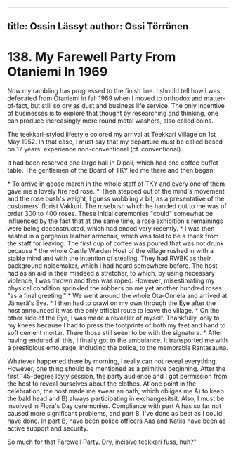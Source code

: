 
---
title: Ossin Lässyt
author: Ossi Törrönen
---

    
# 138. My Farewell Party From Otaniemi In 1969

Now my rambling has progressed to the finish line. I should tell how I was defecated from Otaniemi in fall 1969 when I moved to orthodox and matter-of-fact, but still so dry as dust and business life service. The only incentive of businesses is to explore that thought by researching and thinking, one can produce increasingly more round metal washers, also called coins.

The teekkari-styled lifestyle colored my arrival at Teekkari Village on 1st May 1952. In that case, I must say that my departure must be called based on 17 years' experience non-conventional (cf. conventional).

It had been reserved one large hall in Dipoli, which had one coffee buffet table. The gentlemen of the Board of TKY led me there and then began:

\* To arrive in goose march in the whole staff of TKY and every one of them gave me a lovely fire red rose.
\* Then stepped out of the mind's movement and the rose bush's weight, I guess wobbling a bit, as a presentative of the customers' florist Vakkuri. The rosebush which he handed out to me was of order 300 to 400 roses. These initial ceremonies "could" somewhat be influenced by the fact that at the same time, a rose exhibition's remainings were being deconstructed, which had ended very recently.
\* I was then seated in a gorgeous leather armchair, which was told to be a thank from the staff for leaving. The first cup of coffee was poured that was not drunk because
\* the whole Castle Warden Host of the village rushed in with a stable mind and with the intention of stealing. They had RWBK as their background noisemaker, which I had heard somewhere before. The host had as an aid in their misdeed a stretcher, to which, by using necessary violence, I was thrown and then was roped.  However, misestimating my physical condition sprinkled the robbers on me yet another hundred roses "as a final greeting."
\* We went around the whole Ota-Onnela and arrived at Jämerä's Eye.
\* I then had to crawl on my own through the Eye after the host announced it was the only official route to leave the village. 
\* On the other side of the Eye, I was made a revealer of myself. Thankfully, only to my knees because I had to press the footprints of both my feet and hand to soft cement mortar. There those still seem to be with the signature.
\* After having endured all this, I finally got to the ambulance. It transported me with a prestigious entourage, including the police, to the memorable Rantasauna.

Whatever happened there by morning, I really can not reveal everything. However, one thing should be mentioned as a primitive beginning. After the first 145-degree löyly session, the party audience and I got permission from the host to reveal ourselves about the clothes. At one point in the celebration, the host made me swear an oath, which obliges me A) to keep the bald head and B) always participating in exchangesitsit. Also, I must be involved in Flora's Day ceremonies. Compliance with part A has so far not caused more significant problems, and part B, I've done as best as I could have done. In part B, have been police officers Aas and Katila have been as active support and security. 

So much for that Farewell Party. Dry, incisive teekkari fuss, huh?"
